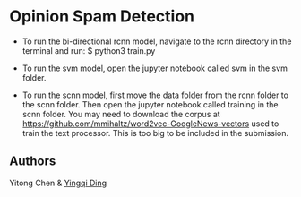 # Opinion Spam Detection

- To run the bi-directional rcnn model, navigate to the rcnn directory in the terminal and run:
$ python3 train.py

- To run the svm model, open the jupyter notebook called svm in the svm folder.

- To run the scnn model, first move the data folder from the rcnn folder to the scnn folder. Then open the jupyter notebook called training in the scnn folder. You may need to download the corpus at https://github.com/mmihaltz/word2vec-GoogleNews-vectors used to train the text processor. This is too big to be included in the submission.

## Authors
Yitong Chen & [Yingqi Ding](https://github.com/dyq0811)
